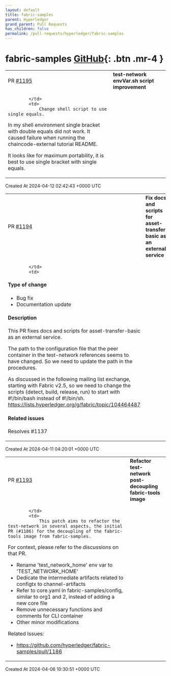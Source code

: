 ```yaml
---
layout: default
title: fabric-samples
parent: Hyperledger
grand_parent: Pull Requests
has_children: false
permalink: /pull-requests/hyperledger/fabric-samples
---
```


# fabric-samples <span class="fs-3 right-align">[GitHub](https://github.com/hyperledger/fabric-samples){: .btn .mr-4 }</span>


<div>
    <table>
        <tr>
            <td>
                PR <a href="https://github.com/hyperledger/fabric-samples/pull/1195" class=".btn">#1195</a>
            </td>
            <td>
                <b>
                    test-network envVar.sh script improvement
                </b>
            </td>
        </tr>
        <tr>
            <td>
                
            </td>
            <td>
                Change shell script to use single equals.

In my shell environment single bracket with double equals did not work. It caused failure when running the chaincode-external tutorial README.

It looks like for maximum portability, it is best to use single bracket with single equals.
            </td>
        </tr>
    </table>
    <div class="right-align">
        Created At 2024-04-12 02:42:43 +0000 UTC
    </div>
</div>

<div>
    <table>
        <tr>
            <td>
                PR <a href="https://github.com/hyperledger/fabric-samples/pull/1194" class=".btn">#1194</a>
            </td>
            <td>
                <b>
                    Fix docs and scripts for asset-transfer-basic as an external service
                </b>
            </td>
        </tr>
        <tr>
            <td>
                
            </td>
            <td>
                
#### Type of change

- Bug fix
- Documentation update

#### Description

This PR fixes docs and scripts for asset-transfer-basic as an external service.

The path to the configuration file that the peer container in the test-network references seems to have changed. So we need to update the path in the procedures.

As discussed in the following mailing list exchange, starting with Fabric v2.5, so we need to change the scripts (detect, build, release, run) to start with #!/bin/bash instead of #!/bin/sh.
https://lists.hyperledger.org/g/fabric/topic/104464487

#### Related issues

Resolves #1137
            </td>
        </tr>
    </table>
    <div class="right-align">
        Created At 2024-04-11 04:20:01 +0000 UTC
    </div>
</div>

<div>
    <table>
        <tr>
            <td>
                PR <a href="https://github.com/hyperledger/fabric-samples/pull/1193" class=".btn">#1193</a>
            </td>
            <td>
                <b>
                    Refactor test-network post-decoupling fabric-tools image
                </b>
            </td>
        </tr>
        <tr>
            <td>
                
            </td>
            <td>
                This patch aims to refactor the test-network in several aspects, the initial PR (#1186) for the decoupling of the fabric-tools image from fabric-samples.

For context, please refer to the discussions on that PR.

- Rename 'test_network_home' env var to 'TEST_NETWORK_HOME'
- Dedicate the intermediate artifacts related to configtx to channel-artifacts
- Refer to core.yaml in fabric-samples/config, similar to org1 and 2, instead of adding a new core file
- Remove unnecessary functions and comments for CLI container
- Other minor modifications

Related Issues:
- https://github.com/hyperledger/fabric-samples/pull/1186
            </td>
        </tr>
    </table>
    <div class="right-align">
        Created At 2024-04-06 10:30:51 +0000 UTC
    </div>
</div>

